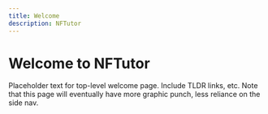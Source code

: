 ```yaml
---
title: Welcome
description: NFTutor
---
```

 # Welcome to NFTutor

 Placeholder text for top-level welcome page. Include TLDR links, etc. Note that this page will eventually have more graphic punch, less reliance on the side nav.
